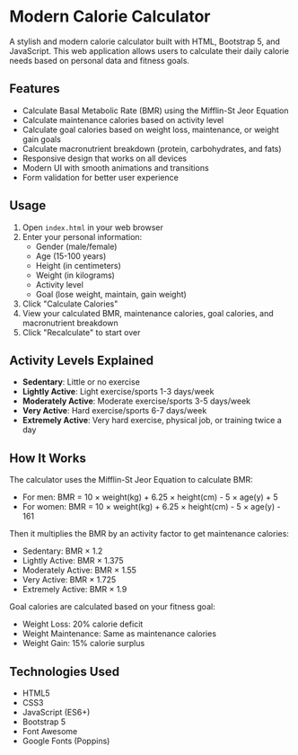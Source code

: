# Modern Calorie Calculator

A stylish and modern calorie calculator built with HTML, Bootstrap 5, and JavaScript. This web application allows users to calculate their daily calorie needs based on personal data and fitness goals.

## Features

- Calculate Basal Metabolic Rate (BMR) using the Mifflin-St Jeor Equation
- Calculate maintenance calories based on activity level
- Calculate goal calories based on weight loss, maintenance, or weight gain goals
- Calculate macronutrient breakdown (protein, carbohydrates, and fats)
- Responsive design that works on all devices
- Modern UI with smooth animations and transitions
- Form validation for better user experience

## Usage

1. Open `index.html` in your web browser
2. Enter your personal information:
   - Gender (male/female)
   - Age (15-100 years)
   - Height (in centimeters)
   - Weight (in kilograms)
   - Activity level
   - Goal (lose weight, maintain, gain weight)
3. Click "Calculate Calories"
4. View your calculated BMR, maintenance calories, goal calories, and macronutrient breakdown
5. Click "Recalculate" to start over

## Activity Levels Explained

- **Sedentary**: Little or no exercise
- **Lightly Active**: Light exercise/sports 1-3 days/week
- **Moderately Active**: Moderate exercise/sports 3-5 days/week
- **Very Active**: Hard exercise/sports 6-7 days/week
- **Extremely Active**: Very hard exercise, physical job, or training twice a day

## How It Works

The calculator uses the Mifflin-St Jeor Equation to calculate BMR:

- For men: BMR = 10 × weight(kg) + 6.25 × height(cm) - 5 × age(y) + 5
- For women: BMR = 10 × weight(kg) + 6.25 × height(cm) - 5 × age(y) - 161

Then it multiplies the BMR by an activity factor to get maintenance calories:

- Sedentary: BMR × 1.2
- Lightly Active: BMR × 1.375
- Moderately Active: BMR × 1.55
- Very Active: BMR × 1.725
- Extremely Active: BMR × 1.9

Goal calories are calculated based on your fitness goal:

- Weight Loss: 20% calorie deficit
- Weight Maintenance: Same as maintenance calories
- Weight Gain: 15% calorie surplus

## Technologies Used

- HTML5
- CSS3
- JavaScript (ES6+)
- Bootstrap 5
- Font Awesome
- Google Fonts (Poppins) 
